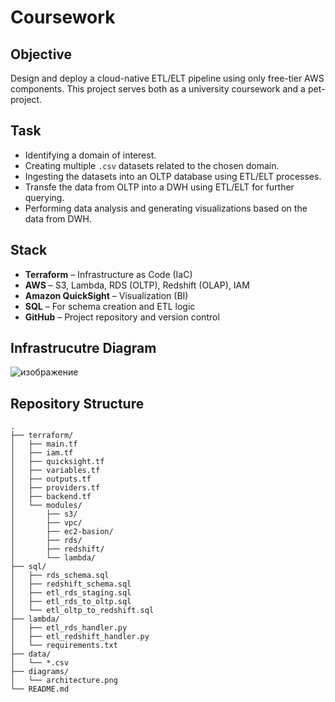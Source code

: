 # Coursework

## Objective

Design and deploy a cloud-native ETL/ELT pipeline using only free-tier AWS components. This project serves both as a university coursework and a pet-project.

## Task
- Identifying a domain of interest.
- Creating multiple `.csv` datasets related to the chosen domain.
- Ingesting the datasets into an OLTP database using ETL/ELT processes.
- Transfe the data from OLTP into a DWH using ETL/ELT for further querying.
- Performing data analysis and generating visualizations based on the data from DWH.

## Stack

- **Terraform** – Infrastructure as Code (IaC)
- **AWS** – S3, Lambda, RDS (OLTP), Redshift (OLAP), IAM
- **Amazon QuickSight** – Visualization (BI)
- **SQL** – For schema creation and ETL logic
- **GitHub** – Project repository and version control

## Infrastrucutre Diagram
![изображение](https://github.com/user-attachments/assets/44120ea9-de60-42c1-b426-b43dd492dd06)

## Repository Structure

```plaintext
.
├── terraform/
│   ├── main.tf
│   ├── iam.tf
│   ├── quicksight.tf
│   ├── variables.tf
│   ├── outputs.tf
│   ├── providers.tf    
│   ├── backend.tf               
│   └── modules/
│       ├── s3/
│       ├── vpc/
│       ├── ec2-basion/
│       ├── rds/
│       ├── redshift/
│       └── lambda/
├── sql/                   
│   ├── rds_schema.sql
│   ├── redshift_schema.sql
│   ├── etl_rds_staging.sql
│   ├── etl_rds_to_oltp.sql
│   └── etl_oltp_to_redshift.sql
├── lambda/                 
│   ├── etl_rds_handler.py    
│   ├── etl_redshift_handler.py
│   └── requirements.txt
├── data/                   
│   └── *.csv
├── diagrams/               
│   └── architecture.png
└── README.md              
